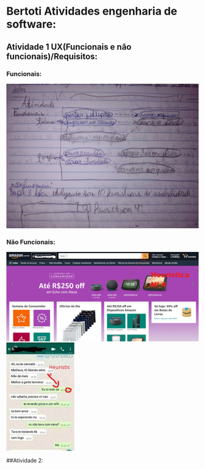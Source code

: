 # Bertoti Atividades engenharia de software:


## Atividade 1 UX(Funcionais e não funcionais)/Requisitos:
### Funcionais:
<img src="https://github.com/LeoAdlerr/bertoti/blob/main/Atividade1Bertoti/FuncionaisTeams.jpeg">

### Não Funcionais:
<img src="https://github.com/LeoAdlerr/bertoti/blob/main/Atividade1Bertoti/design_Heuristica_amazon.png">

<img src="https://github.com/LeoAdlerr/bertoti/blob/main/Atividade1Bertoti/Heuristican1.jpg">

##Atividade 2:


